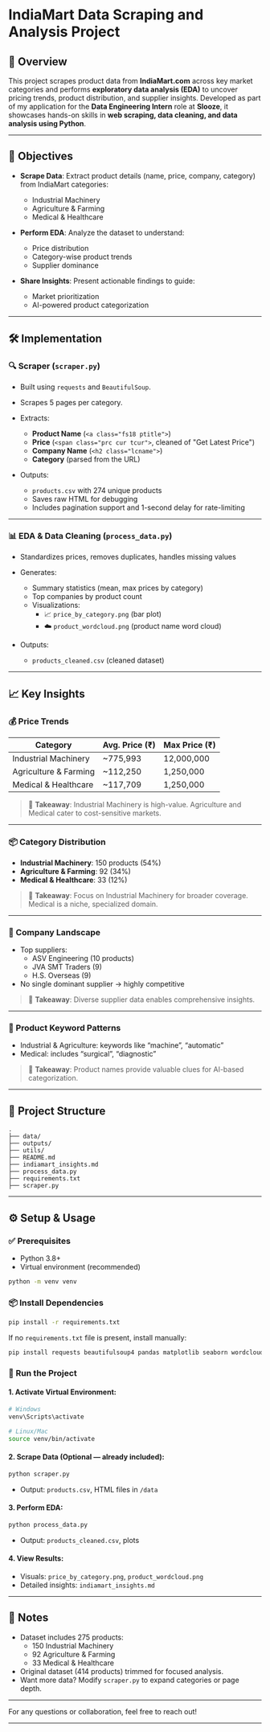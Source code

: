 # IndiaMart Data Scraping and Analysis Project

## 📌 Overview

This project scrapes product data from **IndiaMart.com** across key market categories and performs **exploratory data analysis (EDA)** to uncover pricing trends, product distribution, and supplier insights. Developed as part of my application for the **Data  Engineering Intern** role at **Slooze**, it showcases hands-on skills in **web scraping, data cleaning, and data analysis using Python**.

---

## 🎯 Objectives

- **Scrape Data**: Extract product details (name, price, company, category) from IndiaMart categories:
  - Industrial Machinery
  - Agriculture & Farming
  - Medical & Healthcare

- **Perform EDA**: Analyze the dataset to understand:
  - Price distribution
  - Category-wise product trends
  - Supplier dominance

- **Share Insights**: Present actionable findings to guide:
  - Market prioritization
  - AI-powered product categorization

---

## 🛠️ Implementation

### 🔍 Scraper (`scraper.py`)
- Built using `requests` and `BeautifulSoup`.
- Scrapes 5 pages per category.
- Extracts:
  - **Product Name** (`<a class="fs18 ptitle">`)
  - **Price** (`<span class="prc cur tcur">`, cleaned of "Get Latest Price")
  - **Company Name** (`<h2 class="lcname">`)
  - **Category** (parsed from the URL)

- Outputs:
  - `products.csv` with 274 unique products
  - Saves raw HTML for debugging
  - Includes pagination support and 1-second delay for rate-limiting

---

### 📊 EDA & Data Cleaning (`process_data.py`)
- Standardizes prices, removes duplicates, handles missing values
- Generates:
  - Summary statistics (mean, max prices by category)
  - Top companies by product count
  - Visualizations:
    - 📈 `price_by_category.png` (bar plot)
    - ☁️ `product_wordcloud.png` (product name word cloud)

- Outputs:
  - `products_cleaned.csv` (cleaned dataset)

---

## 📈 Key Insights

### 💰 Price Trends
| Category               | Avg. Price (₹) | Max Price (₹) |
|------------------------|----------------|----------------|
| Industrial Machinery   | ~775,993       | 12,000,000     |
| Agriculture & Farming  | ~112,250       | 1,250,000      |
| Medical & Healthcare   | ~117,709       | 1,250,000      |

> 🧠 **Takeaway**: Industrial Machinery is high-value. Agriculture and Medical cater to cost-sensitive markets.

---

### 📦 Category Distribution
- **Industrial Machinery**: 150 products (54%)
- **Agriculture & Farming**: 92 (34%)
- **Medical & Healthcare**: 33 (12%)

> 📌 **Takeaway**: Focus on Industrial Machinery for broader coverage. Medical is a niche, specialized domain.

---

### 🏢 Company Landscape
- Top suppliers:
  - ASV Engineering (10 products)
  - JVA SMT Traders (9)
  - H.S. Overseas (9)
- No single dominant supplier → highly competitive

> 🧠 **Takeaway**: Diverse supplier data enables comprehensive insights.

---

### 🔑 Product Keyword Patterns
- Industrial & Agriculture: keywords like “machine”, “automatic”
- Medical: includes “surgical”, “diagnostic”

> 🤖 **Takeaway**: Product names provide valuable clues for AI-based categorization.

---

## 📁 Project Structure

```
.
├── data/
├── outputs/
├── utils/
├── README.md
├── indiamart_insights.md
├── process_data.py
├── requirements.txt
├── scraper.py

```

---

## ⚙️ Setup & Usage

### ✅ Prerequisites
- Python 3.8+
- Virtual environment (recommended)
  
```bash
python -m venv venv
```

### 📦 Install Dependencies
```bash
pip install -r requirements.txt
```

If no `requirements.txt` file is present, install manually:
```bash
pip install requests beautifulsoup4 pandas matplotlib seaborn wordcloud
```

### 🚀 Run the Project

#### 1. Activate Virtual Environment:
```bash
# Windows
venv\Scripts\activate

# Linux/Mac
source venv/bin/activate
```

#### 2. Scrape Data (Optional — already included):
```bash
python scraper.py
```

- Output: `products.csv`, HTML files in `/data`

#### 3. Perform EDA:
```bash
python process_data.py
```

- Output: `products_cleaned.csv`, plots

#### 4. View Results:
- Visuals: `price_by_category.png`, `product_wordcloud.png`
- Detailed insights: `indiamart_insights.md`

---

## 🧩 Notes

- Dataset includes 275 products:
  - 150 Industrial Machinery
  - 92 Agriculture & Farming
  - 33 Medical & Healthcare
- Original dataset (414 products) trimmed for focused analysis.
- Want more data? Modify `scraper.py` to expand categories or page depth.

---
For any questions or collaboration, feel free to reach out!

---
